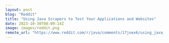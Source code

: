 ```yaml
---
layout: post
blog: "Reddit"
title: "Using Java Scrapers to Test Your Applications and Websites"
date: 2023-10-30T08:09:14Z
image: images/reddit.png
remote_url: "https://www.reddit.com/r/java/comments/17joex6/using_java_scrapers_to_test_your_applications_and/"
---
```

